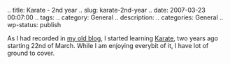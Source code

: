 .. title: Karate - 2nd year
.. slug: karate-2nd-year
.. date: 2007-03-23 00:07:00
.. tags: 
.. category: General
.. description: 
.. categories: General
.. wp-status: publish

<html><body><p>As I had recorded in <a href="http://orsenthil.blogspot.com/2005/03/kihon-kumite-kata-hosu.html">my old blog</a>, I started learning <a href="http://en.wikipedia.org/wiki/Karate">Karate</a>, two years ago starting 22nd of March. While I am enjoying everybit of it, I have lot of ground to cover.</p></body></html>